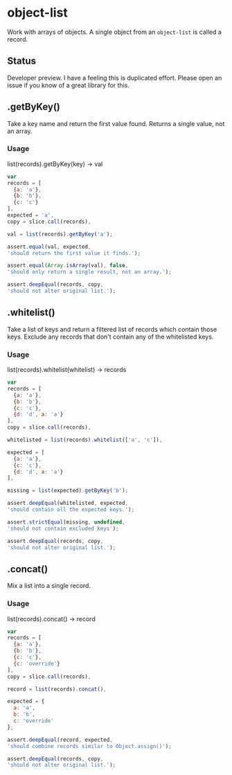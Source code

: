 # object-list

Work with arrays of objects. A single object from an `object-list` is called a record.

## Status

Developer preview. I have a feeling this is duplicated effort. Please open an issue if you know of a great library for this.

## .getByKey()

Take a key name and return the first value found. Returns a single value, not an array.

### Usage

list(records).getByKey(key) -> val

```js
var
records = [
  {a: 'a'},
  {b: 'b'},
  {c: 'c'}
],
expected = 'a',
copy = slice.call(records),

val = list(records).getByKey('a');

assert.equal(val, expected,
'should return the first value it finds.');

assert.equal(Array.isArray(val), false,
'should only return a single result, not an array.');

assert.deepEqual(records, copy,
'should not alter original list.');
```


## .whitelist()

Take a list of keys and return a filtered list of records which contain those keys. Exclude any records that don't contain any of the whitelisted keys.

### Usage

list(records).whitelist(whitelist) -> records

```js
var
records = [
  {a: 'a'},
  {b: 'b'},
  {c: 'c'},
  {d: 'd', a: 'a'}
],
copy = slice.call(records),

whitelisted = list(records).whitelist(['a', 'c']),

expected = [
  {a: 'a'},
  {c: 'c'},
  {d: 'd', a: 'a'}
],

missing = list(expected).getByKey('b');

assert.deepEqual(whitelisted, expected,
'should contain all the expected keys.');

assert.strictEqual(missing, undefined,
'should not contain excluded keys');

assert.deepEqual(records, copy,
'should not alter original list.');
```


## .concat()

Mix a list into a single record.

### Usage

list(records).concat() -> record

```js
var
records = [
  {a: 'a'},
  {b: 'b'},
  {c: 'c'},
  {c: 'override'}
],
copy = slice.call(records),

record = list(records).concat(),

expected = {
  a: 'a',
  b: 'b',
  c: 'override'
};

assert.deepEqual(record, expected,
'should combine records similar to Object.assign()');

assert.deepEqual(records, copy,
'should not alter original list.');
```

